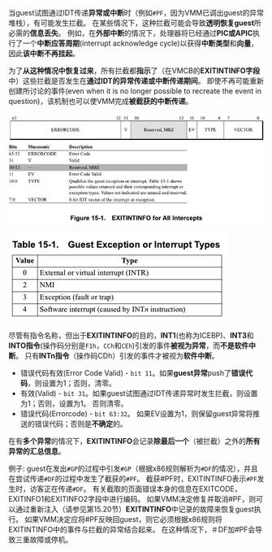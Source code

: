 
当guest试图通过IDT传递**异常或中断**时（例如`#PF`，因为VMM已调出guest的异常堆栈），有可能发生拦截。 在某些情况下，这种拦截可能会导致**透明恢复guest**所必需的**信息丢失**。 例如，在**外部中断**的情况下，处理器将已经通过**PIC或APIC**执行了一个**中断应答周期**(interrupt acknowledge cycle)以获得**中断类型**和**向量**，因此**该中断不再挂起**。

为了**从这种情况中恢复过来**，所有拦截都**指示**了（在VMCB的**EXITINTINFO字段**中）这些拦截是否发生在**通过IDT的异常传递或中断传递期间**。 即使不再可能重新创建所讨论的事件(even when it is no longer possible to recreate the event in question)，该机制也可以使VMM完成**被截获的中断传递**。

![2020-09-16-21-59-28.png](./images/2020-09-16-21-59-28.png)

![2020-09-16-22-00-21.png](./images/2020-09-16-22-00-21.png)

尽管有指令名称，但出于**EXITINTINFO**的目的，**INT1**(也称为ICEBP)、**INT3**和**INTO指令**(操作码分别是`F1h`，`CCh`和`CEh`)引发的事件**被视为异常**，而**不是软件中断**。 只有**INTn指令**（操作码CDh）引发的事件才被视为**软件中断**。

* 错误代码有效(Error Code Valid) - `bit 11`。如果**guest异常**push了**错误代码**，则设置为1；否则，清零。
* 有效(Valid) - `bit 31`。如果guest试图通过IDT传递异常时发生拦截，则设置为1；否则，设置为1。 否则清零。
* 错误代码(Errorcode) - `bit 63:32`。 如果EV设置为1，则保留guest异常将推送的错误代码；否则是**不确定**的。

在有**多个异常**的情况下，**EXITINTINFO**会记录**除最后一个**（被拦截）之外的**所有异常的汇总信息**。

例子: guest在发出`#GP`的过程中引发`#GP`（根据x86规则解析为`#DF`的情况），并且在尝试传递`#DF`的过程中发生了截获的`#PF`。 截获#PF时，EXITINTINFO表示`#PF`发生时，访客正在传递`#DF`。 有关截取的页面错误本身的信息在EXITCODE，EXITINFO1和EXITINFO2字段中进行编码。 如果VMM决定修复并取消#PF，则可以通过重新注入（请参见第15.20节）**EXITINTINFO**中记录的故障来恢复guest执行。 如果VMM决定应将#PF反映回guest，则它必须根据x86规则将EXITINTINFO中的事件与拦截的异常结合起来。 在这种情况下，＃DF加#PF会导致三重故障或停机。